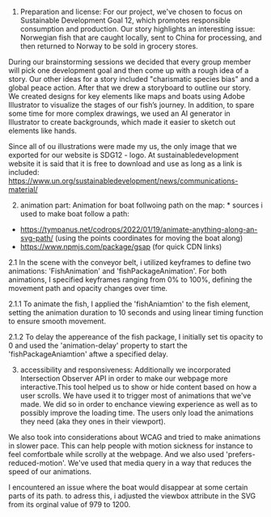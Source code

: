1. Preparation and license: 
For our project, we've chosen to focus on Sustainable Development Goal 12, which promotes responsible consumption and production. Our story highlights an interesting issue: Norwegian fish that are caught locally, sent to China for processing, and then returned to Norway to be sold in grocery stores.

During our brainstorming sessions we decided that every group member will pick one development goal and then come up with a rough idea of a story. Our other ideas for a story included "charismatic species bias" and a global peace action. After that we drew a storyboard to outline our story. We created designs for key elements like maps and boats using Adobe Illustrator to visualize the stages of our fish’s journey. In addition, to spare some time for more complex drawings, we used an AI generator in Illustrator to create backgrounds, which made it easier to sketch out elements like hands. 

Since all of ou illustrations were made my us, the only image that we exported for our website is SDG12 - logo. At sustainabledevelopment website it is said that it is free to download and use as long as a link is included: https://www.un.org/sustainabledevelopment/news/communications-material/

2. animation part: 
Animation for boat follwoing path on the map: * sources i used to make boat follow a path: 
- https://tympanus.net/codrops/2022/01/19/animate-anything-along-an-svg-path/ (using the points coordinates for moving the boat along)
- https://www.npmjs.com/package/gsap (for quick CDN links)

2.1 In the scene with the conveyor belt, i utilized keyframes to define two animations: 'FishAnimation' and 'fishPackageAnimation'. For both animations, I specified keyframes ranging from 0% to 100%, defining the movement path and opacity changes over time. 

2.1.1 To animate the fish, I applied the 'fishAniamtion' to the fish element, setting the animation duration to 10 seconds and using linear timing function to ensure smooth movement. 

2.1.2 To delay the appereance of the fish package, I initially set tis opacity to 0 and used the 'animation-delay' property to start the 'fishPackageAniamtion' aftwe a specified delay. 


3. accessibility and responsiveness:
Additionally we incorporated Intersection Observer API in order to make our webpage more interactive.This tool helped us to show or hide content based on how a user scrolls. We have used it to trigger most of animations that we've made. We did so in order to enchance viewing experience as well as to possibly improve the loading time. The users only load the animations they need (aka they ones in their viewport). 

We also took into considerations about WCAG and tried to make animations in slower pace. This can help people with motion sickness for instance to feel comfortbale while scrolly at the webpage. And we also used 'prefers-reduced-motion'. We've used that media query in a way that reduces the speed of our animations.


I encountered an issue where the boat would disappear at some certain parts of its path. to adress this, i adjusted the viewbox attribute in the SVG from its orginal value of 979 to 1200. 


